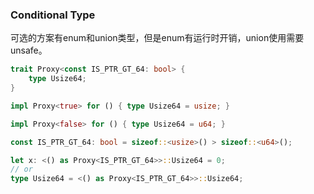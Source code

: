 
### Conditional Type
可选的方案有enum和union类型，但是enum有运行时开销，union使用需要unsafe。
```rust
trait Proxy<const IS_PTR_GT_64: bool> {
	type Usize64;
}

impl Proxy<true> for () { type Usize64 = usize; }

impl Proxy<false> for () { type Usize64 = u64; }

const IS_PTR_GT_64: bool = sizeof::<usize>() > sizeof::<u64>();

let x: <() as Proxy<IS_PTR_GT_64>>::Usize64 = 0;
// or
type Usize64 = <() as Proxy<IS_PTR_GT_64>>::Usize64;
```

